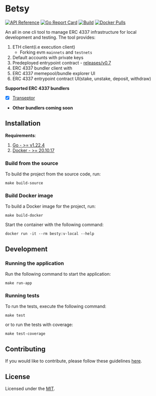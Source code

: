 # Betsy

[![API Reference](
https://pkg.go.dev/badge/github.com/transeptorlabs/betsy
)](https://pkg.go.dev/github.com/transeptorlabs/betsy)
[![Go Report Card](https://goreportcard.com/badge/github.com/transeptorlabs/betsy)](https://goreportcard.com/report/github.com/transeptorlabs/betsy)
[![Build](https://github.com/transeptorlabs/betsy/actions/workflows/build.yml/badge.svg?branch=build)](https://github.com/transeptorlabs/betsy/actions/workflows/build.yml/badge.svg?branch=main)
[![Docker Pulls](https://img.shields.io/docker/pulls/transeptorlabs/betsy)](https://img.shields.io/docker/pulls/transeptorlabs/betsy)


An all in one cli tool to manage ERC 4337 infrastructure for local development and testing. The tool provides:
1. ETH client(i.e execution client)
   - Forking evm `mainnets` and `testnets`
2. Default accounts with private keys
3. Predeployed entrypoint contract - [releases/v0.7](https://github.com/eth-infinitism/account-abstraction/tree/releases/v0.7)
4. ERC 4337 bundler client with 
5. ERC 4337 memepool/bundle explorer UI
6. ERC 4337 entrypoint contract UI(stake, unstake, deposit, withdraw)

**Supported ERC 4337 bundlers**
- [x] [Transeptor](https://github.com/transeptorlabs/transeptor-bundler)
- **Other bundlers coming soon**

## Installation

**Requirements**:
1. [Go - >= v1.22.4](https://go.dev/doc/install)
2. [Docker - >= 20.10.17](https://docs.docker.com/engine/install)

### Build from the source

To build the project from the source code, run:
```shell
make build-source
```

### Build Docker image

To build a Docker image for the project, run:

```shell
make build-docker
```

Start the container with the following command:  
```shell
docker run -it --rm besty:v-local --help
```

##  Development

### Running the application

Run the following command to start the application:
```shell
make run-app
```

### Running tests

To run the tests, execute the following command:
```shell
make test
```

or to run the tests with coverage:
```shell
make test-coverage
```

##  Contributing

If you would like to contribute, please follow these guidelines [here](https://github.com/transeptorlabs/betsy/blob/main/CONTRIBUTING.md).

## License

Licensed under the [MIT](https://github.com/transeptorlabs/betsy/blob/main/LICENSE).
